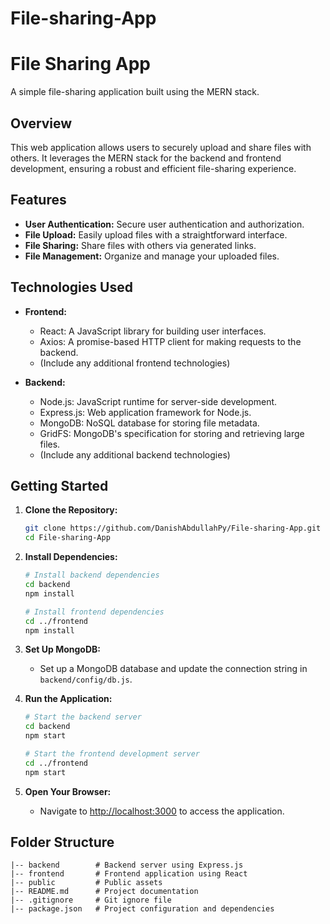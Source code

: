 # File-sharing-App

# File Sharing App

A simple file-sharing application built using the MERN stack.

## Overview

This web application allows users to securely upload and share files with others. It leverages the MERN stack for the backend and frontend development, ensuring a robust and efficient file-sharing experience.

## Features

- **User Authentication:** Secure user authentication and authorization.
- **File Upload:** Easily upload files with a straightforward interface.
- **File Sharing:** Share files with others via generated links.
- **File Management:** Organize and manage your uploaded files.

## Technologies Used

- **Frontend:**
  - React: A JavaScript library for building user interfaces.
  - Axios: A promise-based HTTP client for making requests to the backend.
  - (Include any additional frontend technologies)

- **Backend:**
  - Node.js: JavaScript runtime for server-side development.
  - Express.js: Web application framework for Node.js.
  - MongoDB: NoSQL database for storing file metadata.
  - GridFS: MongoDB's specification for storing and retrieving large files.
  - (Include any additional backend technologies)

## Getting Started

1. **Clone the Repository:**
    ```bash
    git clone https://github.com/DanishAbdullahPy/File-sharing-App.git
    cd File-sharing-App
    ```

2. **Install Dependencies:**
    ```bash
    # Install backend dependencies
    cd backend
    npm install

    # Install frontend dependencies
    cd ../frontend
    npm install
    ```

3. **Set Up MongoDB:**
    - Set up a MongoDB database and update the connection string in `backend/config/db.js`.

4. **Run the Application:**
    ```bash
    # Start the backend server
    cd backend
    npm start

    # Start the frontend development server
    cd ../frontend
    npm start
    ```

5. **Open Your Browser:**
    - Navigate to [http://localhost:3000](http://localhost:3000) to access the application.

## Folder Structure

```plaintext
|-- backend        # Backend server using Express.js
|-- frontend       # Frontend application using React
|-- public         # Public assets
|-- README.md      # Project documentation
|-- .gitignore     # Git ignore file
|-- package.json   # Project configuration and dependencies
